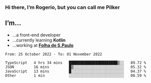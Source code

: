 ### Hi there, I’m Rogerio, but you can call me Pilker

## I’m…
- …a front-end developer
- …currently learning **Kotlin**
- …working at [**Folha de S.Paulo**](https://www.folha.com.br/)

<!--START_SECTION:waka-->

```text
From: 25 October 2022 - To: 01 November 2022

TypeScript   4 hrs 34 mins   ██████████████████████▒░░   89.72 %
JSON         16 mins         █▒░░░░░░░░░░░░░░░░░░░░░░░   05.32 %
JavaScript   13 mins         █░░░░░░░░░░░░░░░░░░░░░░░░   04.37 %
Other        1 min           ░░░░░░░░░░░░░░░░░░░░░░░░░   00.59 %
```

<!--END_SECTION:waka-->
